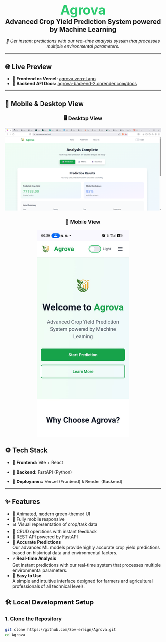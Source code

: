 <h1 align="center" style="color:#2ecc71; font-size: 3em; margin-bottom: 0;">
  Agrova
</h1>

<h2 align="center" style="margin-top: 0;">
  Advanced Crop Yield Prediction System powered by Machine Learning
</h2>

<p align="center">
  <i>🌾 Get instant predictions with our real-time analysis system that processes multiple environmental parameters.</i>
</p>



 
---

## 🌐 Live Preview

- 🔗 **Frontend on Vercel:** [agrova.vercel.app](https://agrova.vercel.app/)
- 🔗 **Backend API Docs:** [agrova-backend-2.onrender.com/docs](https://agrova-backend-2.onrender.com/docs)

---

## 📱 Mobile & Desktop View

<div align="center">

### 🖥️ Desktop View
<img src="./desktop-view.png" width="600" alt="Agrova Desktop Screenshot" />

### 📲 Mobile View  
<img src="./mobile-view.png" width="300" alt="Agrova Mobile Screenshot" />

</div>

## ⚙️ Tech Stack

- 🎨 **Frontend:** Vite + React
- 🧠 **Backend:** FastAPI (Python)

- 🚀 **Deployment:** Vercel (Frontend) & Render (Backend)

---

## ✨ Features

- 🌿 Animated, modern green-themed UI  
- 📱 Fully mobile responsive  
- 📊 Visual representation of crop/task data  
- 🔄 CRUD operations with instant feedback  
- 🔗 REST API powered by FastAPI  
- 🎯 **Accurate Predictions**  
  Our advanced ML models provide highly accurate crop yield predictions based on historical data and environmental factors.  
- ⚡ **Real-time Analysis**  
  Get instant predictions with our real-time system that processes multiple environmental parameters.  
- 🧩 **Easy to Use**  
  A simple and intuitive interface designed for farmers and agricultural professionals of all technical levels.  


## 🛠️ Local Development Setup

### 1. Clone the Repository

```bash
git clone https://github.com/Sov-ereign/Agrova.git
cd Agrova

